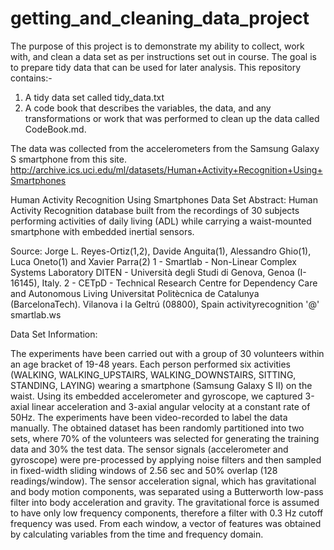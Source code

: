 # getting_and_cleaning_data_project
The purpose of this project is to demonstrate my ability to collect, work with, and clean a data set as per instructions set out in course.
The goal is to prepare tidy data that can be used for later analysis.
This repository contains:-
1) A tidy data set called tidy_data.txt
2) A code book that describes the variables, the data, and any transformations or work that was performed to clean
up the data called CodeBook.md.

The data was collected from the accelerometers from the Samsung Galaxy S smartphone from this site.
http://archive.ics.uci.edu/ml/datasets/Human+Activity+Recognition+Using+Smartphones

Human Activity Recognition Using Smartphones Data Set 
Abstract: Human Activity Recognition database built from the recordings of 30 subjects performing activities of daily living (ADL)
while carrying a waist-mounted smartphone with embedded inertial sensors.

Source:
Jorge L. Reyes-Ortiz(1,2), Davide Anguita(1), Alessandro Ghio(1), Luca Oneto(1) and Xavier Parra(2)
1 - Smartlab - Non-Linear Complex Systems Laboratory
DITEN - Università degli Studi di Genova, Genoa (I-16145), Italy. 
2 - CETpD - Technical Research Centre for Dependency Care and Autonomous Living
Universitat Politècnica de Catalunya (BarcelonaTech). Vilanova i la Geltrú (08800), Spain
activityrecognition '@' smartlab.ws

Data Set Information:

The experiments have been carried out with a group of 30 volunteers within an age bracket of 19-48 years. Each person performed six
activities (WALKING, WALKING_UPSTAIRS, WALKING_DOWNSTAIRS, SITTING, STANDING, LAYING) wearing a smartphone (Samsung Galaxy S II)
on the waist. Using its embedded accelerometer and gyroscope, we captured 3-axial linear acceleration and 3-axial angular velocity
at a constant rate of 50Hz. The experiments have been video-recorded to label the data manually. The obtained dataset has been
randomly partitioned into two sets, where 70% of the volunteers was selected for generating the training data and 30% the test data. 
The sensor signals (accelerometer and gyroscope) were pre-processed by applying noise filters and then sampled in fixed-width
sliding windows of 2.56 sec and 50% overlap (128 readings/window). The sensor acceleration signal, which has gravitational
and body motion components, was separated using a Butterworth low-pass filter into body acceleration and gravity.
The gravitational force is assumed to have only low frequency components, therefore a filter with 0.3 Hz cutoff frequency was used.
From each window, a vector of features was obtained by calculating variables from the time and frequency domain.
